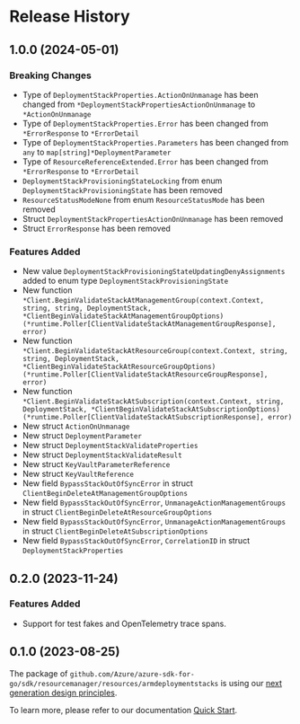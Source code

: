 # Release History

## 1.0.0 (2024-05-01)
### Breaking Changes

- Type of `DeploymentStackProperties.ActionOnUnmanage` has been changed from `*DeploymentStackPropertiesActionOnUnmanage` to `*ActionOnUnmanage`
- Type of `DeploymentStackProperties.Error` has been changed from `*ErrorResponse` to `*ErrorDetail`
- Type of `DeploymentStackProperties.Parameters` has been changed from `any` to `map[string]*DeploymentParameter`
- Type of `ResourceReferenceExtended.Error` has been changed from `*ErrorResponse` to `*ErrorDetail`
- `DeploymentStackProvisioningStateLocking` from enum `DeploymentStackProvisioningState` has been removed
- `ResourceStatusModeNone` from enum `ResourceStatusMode` has been removed
- Struct `DeploymentStackPropertiesActionOnUnmanage` has been removed
- Struct `ErrorResponse` has been removed

### Features Added

- New value `DeploymentStackProvisioningStateUpdatingDenyAssignments` added to enum type `DeploymentStackProvisioningState`
- New function `*Client.BeginValidateStackAtManagementGroup(context.Context, string, string, DeploymentStack, *ClientBeginValidateStackAtManagementGroupOptions) (*runtime.Poller[ClientValidateStackAtManagementGroupResponse], error)`
- New function `*Client.BeginValidateStackAtResourceGroup(context.Context, string, string, DeploymentStack, *ClientBeginValidateStackAtResourceGroupOptions) (*runtime.Poller[ClientValidateStackAtResourceGroupResponse], error)`
- New function `*Client.BeginValidateStackAtSubscription(context.Context, string, DeploymentStack, *ClientBeginValidateStackAtSubscriptionOptions) (*runtime.Poller[ClientValidateStackAtSubscriptionResponse], error)`
- New struct `ActionOnUnmanage`
- New struct `DeploymentParameter`
- New struct `DeploymentStackValidateProperties`
- New struct `DeploymentStackValidateResult`
- New struct `KeyVaultParameterReference`
- New struct `KeyVaultReference`
- New field `BypassStackOutOfSyncError` in struct `ClientBeginDeleteAtManagementGroupOptions`
- New field `BypassStackOutOfSyncError`, `UnmanageActionManagementGroups` in struct `ClientBeginDeleteAtResourceGroupOptions`
- New field `BypassStackOutOfSyncError`, `UnmanageActionManagementGroups` in struct `ClientBeginDeleteAtSubscriptionOptions`
- New field `BypassStackOutOfSyncError`, `CorrelationID` in struct `DeploymentStackProperties`


## 0.2.0 (2023-11-24)
### Features Added

- Support for test fakes and OpenTelemetry trace spans.


## 0.1.0 (2023-08-25)

The package of `github.com/Azure/azure-sdk-for-go/sdk/resourcemanager/resources/armdeploymentstacks` is using our [next generation design principles](https://azure.github.io/azure-sdk/general_introduction.html).

To learn more, please refer to our documentation [Quick Start](https://aka.ms/azsdk/go/mgmt).